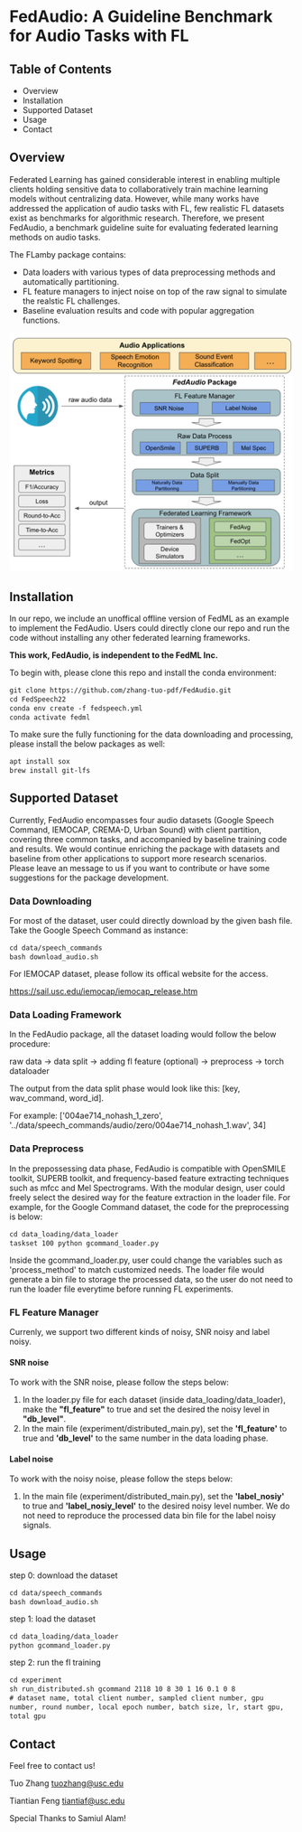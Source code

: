 # FedAudio: A Guideline Benchmark for Audio Tasks with FL

## Table of Contents
* Overview
* Installation
* Supported Dataset
* Usage
* Contact

## Overview
Federated Learning has gained considerable interest in enabling multiple clients holding sensitive data to collaboratively train machine learning models without centralizing data. However, while many works have addressed the application of audio tasks with FL, few realistic FL datasets exist as benchmarks for algorithmic research. 
Therefore, we present FedAudio, a benchmark guideline suite for evaluating federated learning methods on audio tasks. 


The FLamby package contains:
* Data loaders with various types of data preprocessing methods and automatically partitioning.
* FL feature managers to inject noise on top of the raw signal to simulate the realstic FL challenges.
* Baseline evaluation results and code with popular aggregation functions.

<div align="center">
 <img src="FedAudio.png" width="600px">
</div>

## Installation
In our repo, we include an unoffical offline version of FedML as an example to implement the FedAudio. Users could directly clone our repo and run the code without installing any other federated learning frameworks.

**This work, FedAudio, is independent to the FedML Inc.**

To begin with, please clone this repo and install the conda environment:
```
git clone https://github.com/zhang-tuo-pdf/FedAudio.git
cd FedSpeech22
conda env create -f fedspeech.yml
conda activate fedml
```
To make sure the fully functioning for the data downloading and processing, please install the below packages as well:
```
apt install sox
brew install git-lfs
```

## Supported Dataset
Currently, FedAudio encompasses four audio datasets (Google Speech Command, IEMOCAP, CREMA-D, Urban Sound) with client partition, covering three common tasks, and accompanied by baseline training code and results. We would continue enriching the package with datasets and baseline from other applications to support more research scenarios. Please leave an message to us if you want to contribute or have some suggestions for the package development.

### Data Downloading
For most of the dataset, user could directly download by the given bash file. Take the Google Speech Command as instance:
```
cd data/speech_commands
bash download_audio.sh
```
For IEMOCAP dataset, please follow its offical website for the access.

https://sail.usc.edu/iemocap/iemocap_release.htm

### Data Loading Framework
In the FedAudio package, all the dataset loading would follow the below procedure:

raw data -> data split -> adding fl feature (optional) -> preprocess -> torch dataloader

The output from the data split phase would look like this: [key, wav_command, word_id]. 

For example: ['004ae714_nohash_1_zero', '../data/speech_commands/audio/zero/004ae714_nohash_1.wav',  34]

### Data Preprocess
In the prepossessing data phase, FedAudio is compatible with OpenSMILE toolkit, SUPERB toolkit, and frequency-based feature extracting techniques such as mfcc and Mel Spectrograms. With the modular design, user could freely select the desired way for the feature extraction in the loader file. For example, for the Google Command dataset, the code for the preprocessing is below:

```
cd data_loading/data_loader
taskset 100 python gcommand_loader.py
```

Inside the gcommand_loader.py, user could change the variables such as 'process_method' to match customized needs. The loader file would generate a bin file to storage the processed data, so the user do not need to run the loader file everytime before running FL experiments.

### FL Feature Manager

Currenly, we support two different kinds of noisy, SNR noisy and label noisy.

#### SNR noise
To work with the SNR noise, please follow the steps below:
1. In the loader.py file for each dataset (inside data_loading/data_loader), make the **"fl_feature"** to true and set the desired the noisy level in **"db_level"**.
2. In the main file (experiment/distributed_main.py), set the **'fl_feature'** to true and **'db_level'** to the same number in the data loading phase.

#### Label noise
To work with the noisy noise, please follow the steps below:
1. In the main file (experiment/distributed_main.py), set the **'label_nosiy'** to true and **'label_nosiy_level'** to the desired noisy level number. We do not need to reproduce the processed data bin file for the label noisy signals.

## Usage
step 0: download the dataset
```
cd data/speech_commands
bash download_audio.sh
```

step 1: load the dataset
```
cd data_loading/data_loader
python gcommand_loader.py
```
step 2: run the fl training
```
cd experiment
sh run_distributed.sh gcommand 2118 10 8 30 1 16 0.1 0 8
# dataset name, total client number, sampled client number, gpu number, round number, local epoch number, batch size, lr, start gpu, total gpu
```

## Contact
Feel free to contact us!

Tuo Zhang tuozhang@usc.edu

Tiantian Feng tiantiaf@usc.edu 

Special Thanks to Samiul Alam!


